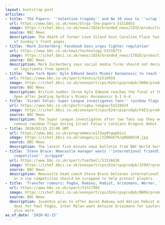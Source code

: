 ```yaml
---
layout: bootstrap-post
articles:
- title: 'The Papers: ''Valentine tragedy'' and No 10 vows to ''scrap licence fee'''
  url: https://www.bbc.co.uk/news/blogs-the-papers-51518853
  image: https://ichef.bbci.co.uk/news/1024/branded_news/C032/production/_110920294_3f688107-8e58-40c4-9e36-7eb52757230a.jpg
  source: BBC News
  description: The death of former Love Island host Caroline Flack features on many
    of Sunday's front pages.
- title: 'Mark Zuckerberg: Facebook boss urges tighter regulation'
  url: https://www.bbc.co.uk/news/technology-51518773
  image: https://ichef.bbci.co.uk/news/1024/branded_news/1782E/production/_110920369_hi059966258.jpg
  source: BBC News
  description: Mark Zuckerberg says social media firms should not decide what counts
    as legitimate free speech.
- title: 'New York Open: Kyle Edmund beats Miomir Kecmanovic to reach final'
  url: https://www.bbc.co.uk/sport/tennis/51518959
  image: https://ichef.bbci.co.uk/onesport/cps/624/cpsprodpb/5B06/production/_110920332_edmund_getty2.jpg
  source: BBC News
  description: British number three Kyle Edmund reaches the final of the New York
    Open after beating Serbia's Miomir Kecmanovic 6-1 6-4.
- title: 'Israel Folau: Super League investigates fans'' rainbow flags claim'
  url: https://www.bbc.co.uk/sport/rugby-league/51518424
  image: https://ichef.bbci.co.uk/onesport/cps/624/cpsprodpb/F4E3/production/_110919626_gettyimages-1206468805.jpg
  source: BBC News
  description: The Super League investigates after two fans say they were told to
    remove rainbow flags during Israel Folau's Catalans Dragons debut.
- title: 2020/02/15 23:00 GMT
  url: https://www.bbc.co.uk/programmes/w172wy0tgwp61zz
  image: https://ichef.bbci.co.uk/images/ic/1200x675/p060dh18.jpg
  source: BBC News
  description: The latest five minute news bulletin from BBC World Service.
- title: 'Steve Bruce: Newcastle manager wants ''international friendlies or a cup
    competition'' scrapped'
  url: https://www.bbc.co.uk/sport/football/51516836
  image: https://ichef.bbci.co.uk/onesport/cps/624/cpsprodpb/15947/production/_110919388_bruce_getty.jpg
  source: BBC News
  description: Newcastle head coach Steve Bruce believes international friendlies
    or a cup competition should be scrapped to help protect players.
- title: 'Transfer rumours: Pogba, Ramsey, Rabiot, Griezmann, Werner, Tierney'
  url: https://www.bbc.co.uk/sport/51517995
  image: https://ichef.bbci.co.uk/onesport/cps/624/cpsprodpb/BB09/production/_110918874_rabiot_ramsey_getty.jpg
  source: BBC News
  description: Juventus plan to offer Aaron Ramsey and Adrien Rabiot as part of a
    deal for Paul Pogba, Inter Milan want Antoine Griezmann for Lautaro Martinez,
    plus more.
as_of_date: '2020-02-15'
---
```


